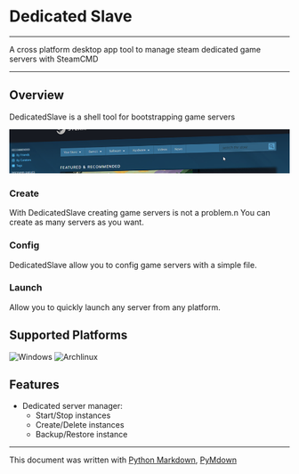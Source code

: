 # Dedicated Slave

---

A cross platform desktop app tool to manage steam dedicated game servers with&nbsp;SteamCMD

---

## Overview

DedicatedSlave is a shell tool for bootstrapping game servers

![DedicatedSlave Banner](img/wide-banner.png)

### Create

With DedicatedSlave creating game servers is not a problem.n You can create as many servers as you want.

### Config

DedicatedSlave allow you to config game servers with a simple file.

### Launch

Allow you to quickly launch any server from any platform.

## Supported Platforms

![Windows](/img/os_win.png)
![Archlinux](/img/os_archlinux.png)

## Features

* Dedicated server manager:
  - Start/Stop instances
  - Create/Delete instances
  - Backup/Restore instance

***

This document was written with [Python Markdown][1], [PyMdown](http://facelessuser.github.io/PyMdown/)

[1]: https://pythonhosted.org/Markdown/
